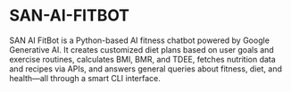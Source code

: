 # SAN-AI-FITBOT
SAN AI FitBot is a Python-based AI fitness chatbot powered by Google Generative AI. It creates customized diet plans based on user goals and exercise routines, calculates BMI, BMR, and TDEE, fetches nutrition data and recipes via APIs, and answers general queries about fitness, diet, and health—all through a smart CLI interface.
